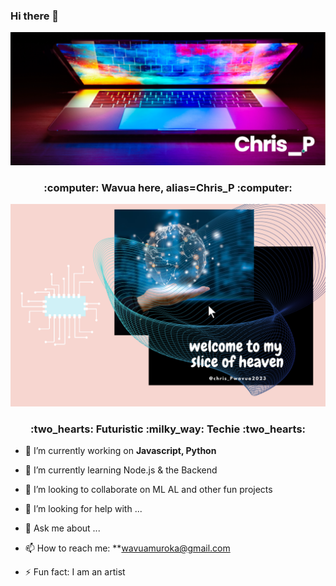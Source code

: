 ### Hi there 👋
<div>
    <img src="assests/images/banner.png" alt="image" />
</div>
<div>
    <h3 align="center"> :computer: Wavua here, alias=Chris_P :computer:</h3>
</div>
<div align="center">
    <img src="assests/images/SliceofHeaven.png"/>
</div>

<div>
    <h3 align="center"> :two_hearts: Futuristic :milky_way: Techie  :two_hearts:</h3>
</div>


<!--
**WavuaW/WavuaW** is a ✨ _special_ ✨ repository because its `README.md` (this file) appears on your GitHub profile. 

Here are some ideas to get you started:
-->

- 🔭 I’m currently working on **Javascript, Python**

- 🌱 I’m currently learning Node.js & the Backend
- 👯 I’m looking to collaborate on ML AL and other fun projects
- 🤔 I’m looking for help with ...
- 💬 Ask me about ...
- 📫 How to reach me: **wavuamuroka@gmail.com
- ⚡ Fun fact: I am an artist

